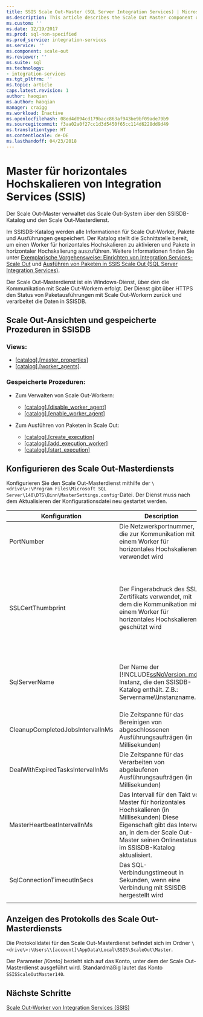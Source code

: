 ```yaml
---
title: SSIS Scale Out-Master (SQL Server Integration Services) | Microsoft-Dokumentation
ms.description: This article describes the Scale Out Master component of SSIS Scale Out
ms.custom: ''
ms.date: 12/19/2017
ms.prod: sql-non-specified
ms.prod_service: integration-services
ms.service: ''
ms.component: scale-out
ms.reviewer: ''
ms.suite: sql
ms.technology:
- integration-services
ms.tgt_pltfrm: ''
ms.topic: article
caps.latest.revision: 1
author: haoqian
ms.author: haoqian
manager: craigg
ms.workload: Inactive
ms.openlocfilehash: 08ed4d094cd179bacc863af943be9bf09ade79b9
ms.sourcegitcommit: f3aa02a0f27cc1d3d5450f65cc114d6228dd9d49
ms.translationtype: HT
ms.contentlocale: de-DE
ms.lasthandoff: 04/23/2018
---
```

# <a name="integration-services-ssis-scale-out-master"></a>Master für horizontales Hochskalieren von Integration Services (SSIS)
Der Scale Out-Master verwaltet das Scale Out-System über den SSISDB-Katalog und den Scale Out-Masterdienst. 

Im SSISDB-Katalog werden alle Informationen für Scale Out-Worker, Pakete und Ausführungen gespeichert. Der Katalog stellt die Schnittstelle bereit, um einen Worker für horizontales Hochskalieren zu aktivieren und Pakete in horizontaler Hochskalierung auszuführen. Weitere Informationen finden Sie unter [Exemplarische Vorgehensweise: Einrichten von Integration Services-Scale Out](walkthrough-set-up-integration-services-scale-out.md) und [Ausführen von Paketen in SSIS Scale Out (SQL Server Integration Services)](run-packages-in-integration-services-ssis-scale-out.md).

Der Scale Out-Masterdienst ist ein Windows-Dienst, über den die Kommunikation mit Scale Out-Workern erfolgt. Der Dienst gibt über HTTPS den Status von Paketausführungen mit Scale Out-Workern zurück und verarbeitet die Daten in SSISDB. 

## <a name="scale-out-views-and-stored-procedures-in-ssisdb"></a>Scale Out-Ansichten und gespeicherte Prozeduren in SSISDB

### <a name="views"></a>Views:
-   [[catalog].[master_properties]](../../integration-services/system-views/catalog-master-properties-ssisdb-database.md)
-   [[catalog].[worker_agents]](../../integration-services/system-views/catalog-worker-agents-ssisdb-database.md).

### <a name="stored-procedures"></a>Gespeicherte Prozeduren:

-   Zum Verwalten von Scale Out-Workern:  
    -   [[catalog].[disable_worker_agent]](../../integration-services/system-stored-procedures/catalog-disable-worker-agent-ssisdb-database.md)
    -   [[catalog].[enable_worker_agent]](../../integration-services/system-stored-procedures/catalog-enable-worker-agent-ssisdb-database.md)

- Zum Ausführen von Paketen in Scale Out:   
    -   [[catalog].[create_execution]](../../integration-services/system-stored-procedures/catalog-create-execution-ssisdb-database.md)
    -   [[catalog].[add_execution_worker]](../../integration-services/system-stored-procedures/catalog-add-execution-worker-ssisdb-database.md)
    -   [[catalog].[start_execution]](../../integration-services/system-stored-procedures/catalog-start-execution-ssisdb-database.md)   

## <a name="configure-the-scale-out-master-service"></a>Konfigurieren des Scale Out-Masterdiensts
Konfigurieren Sie den Scale Out-Masterdienst mithilfe der `\<drive\>:\Program Files\Microsoft SQL Server\140\DTS\Binn\MasterSettings.config`-Datei. Der Dienst muss nach dem Aktualisieren der Konfigurationsdatei neu gestartet werden.


Konfiguration  |Description  |Standardwert  
---------|---------|---------
PortNumber|Die Netzwerkportnummer, die zur Kommunikation mit einem Worker für horizontales Hochskalieren verwendet wird|8391         
SSLCertThumbprint|Der Fingerabdruck des SSL-Zertifikats verwendet, mit dem die Kommunikation mit einem Worker für horizontales Hochskalieren geschützt wird|Der Fingerabdruck des SSL-Zertifikats, das bei der Installation von Worker für horizontales Hochskalieren angegeben wurde         
SqlServerName|Der Name der [!INCLUDE[ssNoVersion_md](../../includes/ssnoversion-md.md)]-Instanz, die den SSISDB-Katalog enthält. Z.B.: Servername\\\\Instanzname.|Der Name der SQL Server-Instanz, mit dem der Scale Out-Master installiert wurde         
CleanupCompletedJobsIntervalInMs|Die Zeitspanne für das Bereinigen von abgeschlossenen Ausführungsaufträgen (in Millisekunden)|43200000         
DealWithExpiredTasksIntervalInMs|Die Zeitspanne für das Verarbeiten von abgelaufenen Ausführungsaufträgen (in Millisekunden)|300000
MasterHeartbeatIntervalInMs|Das Intervall für den Takt von Master für horizontales Hochskalieren (in Millisekunden) Diese Eigenschaft gibt das Intervall an, in dem der Scale Out-Master seinen Onlinestatus im SSISDB-Katalog aktualisiert.|30000
SqlConnectionTimeoutInSecs|Das SQL-Verbindungstimeout in Sekunden, wenn eine Verbindung mit SSISDB hergestellt wird|15    
||||    

## <a name="view-the-scale-out-master-service-log"></a>Anzeigen des Protokolls des Scale Out-Masterdiensts
Die Protokolldatei für den Scale Out-Masterdienst befindet sich im Ordner `\<drive\>:\Users\\[account]\AppData\Local\SSIS\ScaleOut\Master`. 

Der Parameter *[Konto]* bezieht sich auf das Konto, unter dem der Scale Out-Masterdienst ausgeführt wird. Standardmäßig lautet das Konto `SSISScaleOutMaster140`.

## <a name="next-steps"></a>Nächste Schritte
[Scale Out-Worker von Integration Services (SSIS)](integration-services-ssis-scale-out-worker.md)
